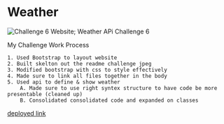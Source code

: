 # Weather
![Challenge 6 Website](/Challenges/Weather/Assets/images/Screen%20Shot%202024-06-11%20at%2012.34.11%20AM.png);
Weather APi Challenge 6

My Challenge Work Process

    1. Used Bootstrap to layout website
    2. Built skelton out the readme challenge jpeg 
    3. Modified bootstrap with css to style effectively
    4. Made sure to link all files together in the body
    5. Used api to define & show weather
        A. Made sure to use right syntex structure to have code be more presentable (cleaned up)
        B. Consolidated consolidated code and expanded on classes 

[deployed link]()
